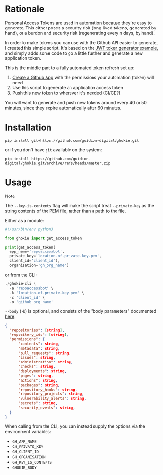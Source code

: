 # Rationale

Personal Access Tokens are used in automation because they're easy to generate. This either poses a security risk (long lived tokens, generated by hand), or a burdon and security risk (regenerating every n days, by hand).

In order to make tokens you can use with the Github API easier to generate, I created this simple script. It's based on the [JWT token generator example](https://docs.github.com/en/apps/creating-github-apps/authenticating-with-a-github-app/generating-a-json-web-token-jwt-for-a-github-app#example-using-python-to-generate-a-jwt), and simply adds some code to go a little further and generate a new application token.

This is the middle part to a fully automated token refresh set up:

1. [Create a Github App](https://docs.github.com/en/apps/creating-github-apps/registering-a-github-app/registering-a-github-app) with the permissions your automation (token) will need
1. Use this script to generate an application access token
1. Push this new token to wherever it's needed (CI/CD?)

You will want to generate and push new tokens around every 40 or 50 minutes, since they expire automatically after 60 minutes.

# Installation

`pip install git+https://github.com/guidion-digital/ghokie.git`

or if you don't have `git` available on the system:

`pip install https://github.com/guidion-digital/ghokie.git/archive/refs/heads/master.zip`

# Usage

> [!NOTE]
The `--key-is-contents` flag will make the script treat `--private-key` as the string contents of the PEM file, rather than a path to the file.

Either as a module:

```python
#!/usr/bin/env python3

from ghokie import get_access_token

print(get_access_token(
  app_name='repoaccessbot',
  private_key='location-of-private-key.pem',
  client_id='client_id'),
  organisation='gh_org_name')
```

or from the CLI:

```python
./ghokie-cli \
  -a 'repoaccessbot' \
  -k 'location-of-private-key.pem' \
  -c 'client_id' \
  -o 'github_org_name'
```

`--body` (`-b`) is optional, and consists of the "body parameters" documented [here](https://docs.github.com/en/rest/apps/apps?apiVersion=2022-11-28#create-an-installation-access-token-for-an-app--parameters):

```json
{
  "repositories": [string],
  "repository_ids": [string],
  "permissions": {
      "contents": string,
      "metadata": string,
      "pull_requests": string,
      "issues": string,
      "administration": string,
      "checks": string,
      "deployments": string,
      "pages": string,
      "actions": string,
      "packages": string,
      "repository_hooks": string,
      "repository_projects": string,
      "vulnerability_alerts": string,
      "secrets": string,
      "security_events": string,
  }
}
```

When calling from the CLI, you can instead supply the options via the environment variables:

- `GH_APP_NAME`
- `GH_PRIVATE_KEY`
- `GH_CLIENT_ID`
- `GH_ORGANISATION`
- `GH_KEY_IS_CONTENTS`
- `GHOKIE_BODY`
